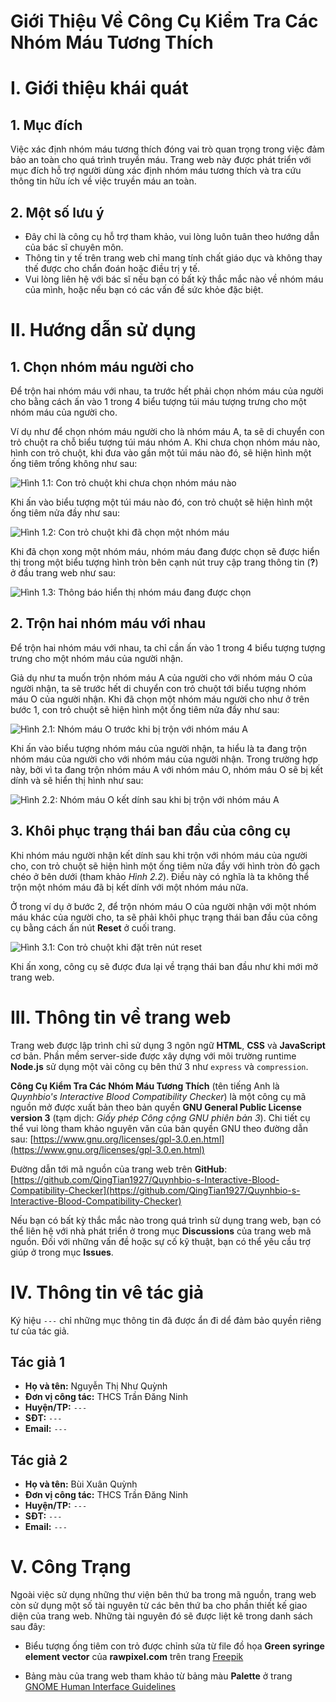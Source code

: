 Giới Thiệu Về Công Cụ Kiểm Tra Các Nhóm Máu Tương Thích
=======================================================

# I. Giới thiệu khái quát
## 1. Mục đích
Việc xác định nhóm máu tương thích đóng vai trò quan trọng trong việc đảm bảo an toàn cho quá trình truyền máu. Trang web này được phát triển với mục đích hỗ trợ người dùng xác định nhóm máu tương thích và tra cứu thông tin hữu ích về việc truyền máu an toàn.

## 2. Một số lưu ý
* Đây chỉ là công cụ hỗ trợ tham khảo, vui lòng luôn tuân theo hướng dẫn của bác sĩ chuyên môn.
* Thông tin y tế trên trang web chỉ mang tính chất giáo dục và không thay thế được cho chẩn đoán hoặc điều trị y tế.
* Vui lòng liên hệ với bác sĩ nếu bạn có bất kỳ thắc mắc nào về nhóm máu của mình, hoặc nếu bạn có các vấn đề sức khỏe đặc biệt.

# II. Hướng dẫn sử dụng
## 1. Chọn nhóm máu người cho
Để trộn hai nhóm máu với nhau, ta trước hết phải chọn nhóm máu của người cho bằng cách ấn vào 1 trong 4 biểu tượng túi máu tượng trưng cho một nhóm máu của người cho.

Ví dụ như để chọn nhóm máu người cho là nhóm máu A, ta sẽ di chuyển con trỏ chuột ra chỗ biểu tượng túi máu nhóm A. Khi chưa chọn nhóm máu nào, hình con trỏ chuột, khi đưa vào gần một túi máu nào đó, sẽ hiện hình một ống tiêm trống không như sau:

![Hình 1.1: Con trỏ chuột khi chưa chọn nhóm máu nào](../../images/Manual/vi/Manual_SelectBloodBag_1.png)

Khi ấn vào biểu tượng một túi máu nào đó, con trỏ chuột sẽ hiện hình một ống tiêm nửa đầy như sau:

![Hình 1.2: Con trỏ chuột khi đã chọn một nhóm máu](../../images/Manual/vi/Manual_SelectBloodBag_2.png)

Khi đã chọn xong một nhóm máu, nhóm máu đang được chọn sẽ được hiển thị trong một biểu tượng hình tròn bên cạnh nút truy cập trang thông tin (**?**) ở đầu trang web như sau:

![Hình 1.3: Thông báo hiển thị nhóm máu đang được chọn](../../images/Manual/vi/Manual_BloodTypeNotification.png)

## 2. Trộn hai nhóm máu với nhau
Để trộn hai nhóm máu với nhau, ta chỉ cần ấn vào 1 trong 4 biểu tượng tượng trưng cho một nhóm máu của người nhận.

Giả dụ như ta muốn trộn nhóm máu A của người cho với nhóm máu O của người nhận, ta sẽ trước hết di chuyển con trỏ chuột tới biểu tượng nhóm máu O của người nhận. Khi đã chọn một nhóm máu người cho như ở trên bước 1, con trỏ chuột sẽ hiện hình một ống tiêm nửa đầy như sau:

![Hình 2.1: Nhóm máu O trước khi bị trộn với nhóm máu A](../../images/Manual/vi/Manual_MixBlood_1.png)

Khi ấn vào biểu tượng nhóm máu của người nhận, ta hiểu là ta đang trộn nhóm máu của người cho với nhóm máu của người nhận. Trong trường hợp này, bởi vì ta đang trộn nhóm máu A với nhóm máu O, nhóm máu O sẽ bị kết dính và sẽ hiển thị hình như sau:

![Hình 2.2: Nhóm máu O kết dính sau khi bị trộn với nhóm máu A](../../images/Manual/vi/Manual_MixBlood_2.png)

## 3. Khôi phục trạng thái ban đầu của công cụ
Khi nhóm máu người nhận kết dính sau khi trộn với nhóm máu của người cho, con trỏ chuột sẽ hiện hình một ống tiêm nửa đầy với hình tròn đỏ gạch chéo ở bên dưới (tham khảo _Hình 2.2_). Điều này có nghĩa là ta không thể trộn một nhóm máu đã bị kết dính với một nhóm máu nữa.

Ở trong ví dụ ở bước 2, để trộn nhóm máu O của người nhận với một nhóm máu khác của người cho, ta sẽ phải khôi phục trạng thái ban đầu của công cụ bằng cách ấn nút **Reset** ở cuối trang.

![Hình 3.1: Con trỏ chuột khi đặt trên nút reset](../../images/Manual/vi/Manual_ResetButton.png)

Khi ấn xong, công cụ sẽ được đưa lại về trạng thái ban đầu như khi mới mở trang web.

# III. Thông tin về trang web
Trang web được lập trình chỉ sử dụng 3 ngôn ngữ **HTML**, **CSS** và **JavaScript** cơ bản. Phần mềm server-side được xây dựng với môi trường runtime **Node.js** sử dụng một vài công cụ bên thứ 3 như `express` và `compression`.

**Công Cụ Kiểm Tra Các Nhóm Máu Tương Thích** (tên tiếng Anh là _Quynhbio's Interactive Blood Compatibility Checker_) là một công cụ mã nguồn mở được xuất bản theo bản quyền **GNU General Public License version 3** (tạm dịch: _Giấy phép Công cộng GNU phiên bản 3_). Chi tiết cụ thể vui lòng tham khảo nguyên văn của bản quyền GNU theo đường dẫn sau: [https://www.gnu.org/licenses/gpl-3.0.en.html](https://www.gnu.org/licenses/gpl-3.0.en.html)

Đường dẫn tới mã nguồn của trang web trên **GitHub**: [https://github.com/QingTian1927/Quynhbio-s-Interactive-Blood-Compatibility-Checker](https://github.com/QingTian1927/Quynhbio-s-Interactive-Blood-Compatibility-Checker)

Nếu bạn có bất kỳ thắc mắc nào trong quá trình sử dụng trang web, bạn có thể liên hệ với nhà phát triển ở trong mục **Discussions** của trang web mã nguồn. Đối với những vấn đề hoặc sự cố kỹ thuật, bạn có thể yêu cầu trợ giúp ở trong mục **Issues**.

# IV. Thông tin vê tác giả

Ký hiệu `---` chỉ những mục thông tin đã được ẩn đi dể đảm bảo quyền riêng tư của tác giả.

## Tác giả 1
* **Họ và tên:** Nguyễn Thị Như Quỳnh
* **Đơn vị công tác:** THCS Trần Đăng Ninh
* **Huyện/TP:** `---`
* **SĐT:** `---`
* **Email:** `---`

## Tác giả 2
* **Họ và tên:** Bùi Xuân Quỳnh
* **Đơn vị công tác:** THCS Trần Đăng Ninh
* **Huyện/TP:** `---`
* **SĐT:** `---`
* **Email:** `---`

# V. Công Trạng
Ngoài việc sử dụng những thư viện bên thứ ba trong mã nguồn, trang web còn sử dụng một số tài nguyên từ các bên thứ ba cho phần thiết kế giao diện của trang web. Những tài nguyên đó sẽ được liệt kê trong danh sách sau đây:

* Biểu tượng ống tiêm con trỏ được chỉnh sửa từ file đồ họa **Green syringe element vector** của **rawpixel.com** trên trang [Freepik](https://www.freepik.com/free-vector/green-syringe-element-vector_18722102.htm#query=Green%20syringe%20element%20vector&position=10&from_view=search&track=ais&uuid=f56c1b4a-9ccd-4f33-9e3a-6b5c1ace3d64)

* Bảng màu của trang web tham khảo từ bảng màu **Palette** ở trang [GNOME Human Interface Guidelines](https://developer.gnome.org/hig/reference/palette.html)